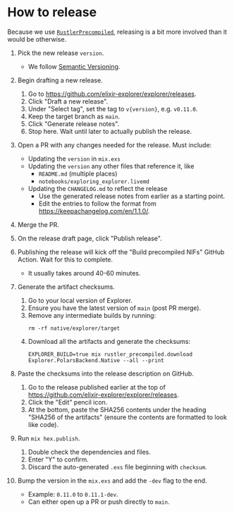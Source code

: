 # How to release

Because we use
[`RustlerPrecompiled`](https://hexdocs.pm/rustler_precompiled/RustlerPrecompiled.html),
releasing is a bit more involved than it would be otherwise.

1. Pick the new release `version`.

    * We follow [Semantic Versioning](https://semver.org/spec/v2.0.0.html).

1. Begin drafting a new release.

    1. Go to https://github.com/elixir-explorer/explorer/releases.
    1. Click "Draft a new release".
    1. Under "Select tag", set the tag to `v{version}`, e.g. `v0.11.0`.
    1. Keep the target branch as `main`.
    1. Click "Generate release notes".
    1. Stop here. Wait until later to actually publish the release.

1. Open a PR with any changes needed for the release. Must include:

    * Updating the `version` in `mix.exs`
    * Updating the `version` any other files that reference it, like
        * `README.md` (multiple places)
        * `notebooks/exploring_explorer.livemd`
    * Updating the `CHANGELOG.md` to reflect the release
        * Use the generated release notes from earlier as a starting point.
        * Edit the entries to follow the format from
          https://keepachangelog.com/en/1.1.0/.

1. Merge the PR.

1. On the release draft page, click "Publish release".

1. Publishing the release will kick off the "Build precompiled NIFs" GitHub
   Action. Wait for this to complete.

    * It usually takes around 40-60 minutes.

1. Generate the artifact checksums.

    1. Go to your local version of Explorer.
    1. Ensure you have the latest version of `main` (post PR merge).
    1. Remove any intermediate builds by running:
        ```
        rm -rf native/explorer/target
        ```
    1. Download all the artifacts and generate the checksums:
        ```
        EXPLORER_BUILD=true mix rustler_precompiled.download Explorer.PolarsBackend.Native --all --print
        ```

1. Paste the checksums into the release description on GitHub.

    1. Go to the release published earlier at the top of
       https://github.com/elixir-explorer/explorer/releases.
    1. Click the "Edit" pencil icon.
    1. At the bottom, paste the SHA256 contents under the heading "SHA256 of the
       artifacts" (ensure the contents are formatted to look like code).

1. Run `mix hex.publish`.

    1. Double check the dependencies and files.
    1. Enter "Y" to confirm.
    1. Discard the auto-generated `.exs` file beginning with `checksum`.

1. Bump the version in the `mix.exs` and add the `-dev` flag to the end.

    * Example: `0.11.0` to `0.11.1-dev`.
    * Can either open up a PR or push directly to `main`.
